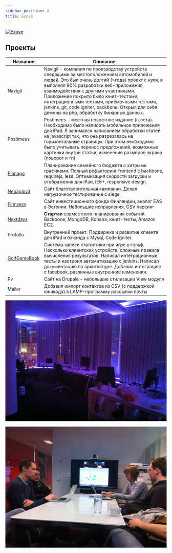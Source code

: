 ```yaml
---
sidebar_position: 4
title: Exove
---
```


[![Exove](https://s3-eu-west-1.amazonaws.com/kurapov/image/f3944c3d7486/original/Screen+Shot+2012-01-31+at+18.06.07.png)](https://s3-eu-west-1.amazonaws.com/kurapov/image/f3944c3d7486/original/Screen+Shot+2012-01-31+at+18.06.07.png "Exove")

## Проекты

| Название | Описание |
| --- | --- |
| Navigil                                       | Navigil - компания по производству устройств следящими за местоположением автомобилей и людей. Это был очень долгий (>года) проект с нуля, я выполнял 90% разработки веб-приложения, взаимодействия с другими участниками. Приложение покрыто было юнит-тестами, интеграционными тестами, приёмочными тестами, jenkins, git, code igniter, backbone. Открыл для себя демоны на php, обработку бинарных данных. |
| Postimees                                     | Postimees - местная новостное издание (газета). Необходимо было написать мобильное приложения для iPad. Я занимался написанием обработки статей на javascript так, что она разрезалась на горизонтальные страницы. При этом необходимо было учитывать перенос предложений, возможные картинки внутри статьи, изменение размеров экрана (поворот и тп)                                                          |
| [Planago](http://planago.com/)                | Планирование семейного бюджета с хитрыми графиками. Полный рефакторинг frontend с backbone, requirejs, less. Оптимизация скорости загрузки и отображения для iPad, IE8+, responsive design.                                                                                                                                                                                                                    |
| [Nenäpäivä](http://www.nenapaiva.fi/)         | Сайт благотворительная кампании. Делал нагрузочное тестирование с siege                                                                                                                                                                                                                                                                                                                                        |
| [Finnvera](http://finnvera.com/)              | Сайт инвестиционного фонда Финляндии, аналог EAS в Эстонии. Небольшие исправления, CSV парсинг                                                                                                                                                                                                                                                                                                                 |
| [Nextdays](http://nextdays.com/)              | **Стартап** совместного планирования событий. Backbone, MongoDB, Kohana, юнит-тесты, Amazon EC2.                                                                                                                                                                                                                                                                                                               |
| Profolio                                      | Внутренний проект. Поддержка и развитие клиента для iPad и бэкэнда с Mysql, Code Igniter.                                                                                                                                                                                                                                                                                                                      |
| [GolfGameBook](http://golfgamebook.com/club/) | Система записи статистики при игре в гольф. Несколько клиентских устройств, сложные правила вычисления результатов. Написал интеграционные тесты и настроил автоматизацию с jenkins. Написал документацию по архитектуре. Добавил интеграцию с facebook, различные внутренние изменения.                                                                                                                       |
| Pv                                            | Сайт на Drupalе - небольшие стилизации View модуля                                                                                                                                                                                                                                                                                                                                                             |
| Mailer                                        | Добавил импорт контактов из CSV (с поддержкой юникода) в LAMP-программу рассылки почты                                                                                                                                                                                                                                                                                                                         |


![](../../IMG_1472.jpg)

![](../../IMG_1878.jpg)